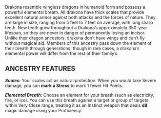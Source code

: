 Drakona resemble wingless dragons in humanoid form and possess a powerful elemental breath. All drakona have thick scales that provide excellent natural armor against both attacks and the forces of nature. They are large in size, ranging from 5 feet to 7 feet on average, with long sharp teeth. New teeth grow throughout a Drakona’s approximately 350-year lifespan, so they are never in danger of permanently losing an incisor. Unlike their dragon ancestors, drakona don’t have wings and can’t fly without magical aid. Members of this ancestry pass down the element of their breath through generations, though in rare cases, a drakona’s elemental power will differ from the rest of their family’s.

## ANCESTRY FEATURES

***Scales:*** Your scales act as natural protection. When you would take Severe damage, you can **mark a Stress** to mark 1 fewer Hit Points.

***Elemental Breath:*** Choose an element for your breath (such as electricity, fire, or ice). You can use this breath against a target or group of targets within Very Close range, treating it as an Instinct weapon that deals **d8** magic damage using your Proficiency.
